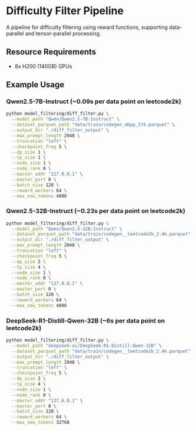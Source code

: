 # Difficulty Filter Pipeline

A pipeline for difficulty filtering using reward functions, supporting data-parallel and tensor-parallel processing.

## Resource Requirements

- 8x H200 (140GB) GPUs

## Example Usage

### Qwen2.5-7B-Instruct (~0.09s per data point on leetcode2k)
```bash
python model_filtering/diff_filter.py \
  --model_path "Qwen/Qwen2.5-7B-Instruct" \
  --dataset_parquet_path "data/train/codegen_mbpp_374.parquet" \
  --output_dir "./diff_filter_output" \
  --max_prompt_length 2048 \
  --truncation "left" \
  --checkpoint_freq 5 \
  --dp_size 1 \
  --tp_size 1 \
  --node_size 1 \
  --node_rank 0 \
  --master_addr "127.0.0.1" \
  --master_port 0 \
  --batch_size 128 \
  --reward_workers 64 \
  --max_new_tokens 4096
```

### Qwen2.5-32B-Instruct (~0.23s per data point on leetcode2k)
```bash
python model_filtering/diff_filter.py \
  --model_path "Qwen/Qwen2.5-32B-Instruct" \
  --dataset_parquet_path "data/train/codegen__leetcode2k_2.4k.parquet" \
  --output_dir "./diff_filter_output" \
  --max_prompt_length 2048 \
  --truncation "left" \
  --checkpoint_freq 5 \
  --dp_size 2 \
  --tp_size 4 \
  --node_size 1 \
  --node_rank 0 \
  --master_addr "127.0.0.1" \
  --master_port 0 \
  --batch_size 128 \
  --reward_workers 64 \
  --max_new_tokens 4096
```

### DeepSeek-R1-Distill-Qwen-32B (~6s per data point on leetcode2k)
```bash
python model_filtering/diff_filter.py \
  --model_path "deepseek-ai/DeepSeek-R1-Distill-Qwen-32B" \
  --dataset_parquet_path "data/train/codegen__leetcode2k_2.4k.parquet" \
  --output_dir "./diff_filter_output" \
  --max_prompt_length 2048 \
  --truncation "left" \
  --checkpoint_freq 5 \
  --dp_size 2 \
  --tp_size 4 \
  --node_size 1 \
  --node_rank 0 \
  --master_addr "127.0.0.1" \
  --master_port 0 \
  --batch_size 128 \
  --reward_workers 64 \
  --max_new_tokens 32768
```